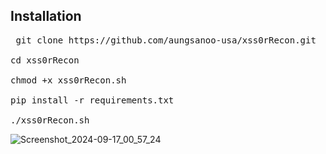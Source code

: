 Installation
-------------

<pre> git clone https://github.com/aungsanoo-usa/xss0rRecon.git

cd xss0rRecon

chmod +x xss0rRecon.sh

pip install -r requirements.txt

./xss0rRecon.sh </pre>



![Screenshot_2024-09-17_00_57_24](https://github.com/user-attachments/assets/4b9323a6-14cd-4a13-983c-7d56f4bd7c3a)
